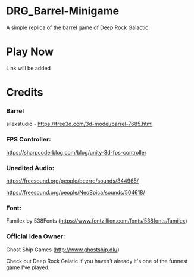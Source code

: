 # DRG_Barrel-Minigame
A simple replica of the barrel game of Deep Rock Galactic.

# Play Now
Link will be added

# Credits
### Barrel 
silexstudio - https://free3d.com/3d-model/barrel-7685.html

### FPS Controller:

https://sharpcoderblog.com/blog/unity-3d-fps-controller

### Unedited Audio:

https://freesound.org/people/beerre/sounds/344965/

https://freesound.org/people/NeoSpica/sounds/504618/

### Font:

Familex by 538Fonts (https://www.fontzillion.com/fonts/538fonts/familex)

### Official Idea Owner:

Ghost Ship Games (http://www.ghostship.dk/)

Check out Deep Rock Galatic if you haven't already it's one of the funnest game I've played.